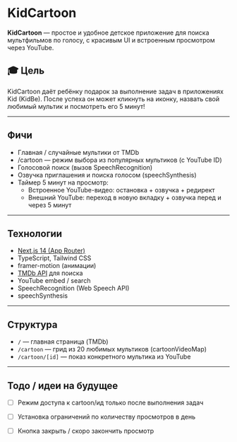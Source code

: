 # KidCartoon

**KidCartoon** — простое и удобное детское приложение для поиска мультфильмов по голосу, с красивым UI и встроенным просмотром через YouTube.

## 🎓 Цель

KidCartoon даёт ребёнку подарок за выполнение задач в приложениях Kid (KidBe). После успеха он может кликнуть на иконку, назвать свой любимый мультик и посмотреть его 5 минут!

---

## Фичи

- Главная / случайные мультики от TMDb
- /cartoon — режим выбора из популярных мультиков (с YouTube ID)
- Голосовой поиск (вызов SpeechRecognition)
- Озвучка приглашения и поиска голосом (speechSynthesis)
- Таймер 5 минут на просмотр:
  - Встроенное YouTube-видео: остановка + озвучка + редирект
  - Внешний YouTube: переход в новую вкладку + озвучка перед и через 5 минут

---

## Технологии

- [Next.js 14 (App Router)](https://nextjs.org/)
- TypeScript, Tailwind CSS
- framer-motion (анимации)
- [TMDb API](https://www.themoviedb.org/documentation/api) для поиска
- YouTube embed / search
- SpeechRecognition (Web Speech API)
- speechSynthesis

---

## Структура

- `/` — главная страница (TMDb)
- `/cartoon` — грид из 20 любимых мультиков (cartoonVideoMap)
- `/cartoon/[id]` — показ конкретного мультика из YouTube

---

## Тодо / идеи на будущее

- [ ] Режим доступа к cartoon/ид только после выполнения задач
- [ ] Установка ограничений по количеству просмотров в день
- [ ] Кнопка закрыть / скоро закончить просмотр


